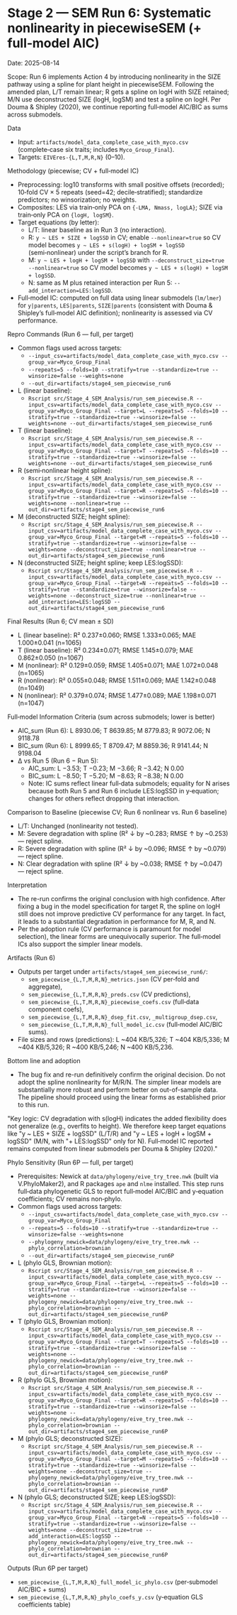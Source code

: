 # Stage 2 — SEM Run 6: Systematic nonlinearity in piecewiseSEM (+ full‑model AIC)

Date: 2025-08-14

Scope: Run 6 implements Action 4 by introducing nonlinearity in the SIZE pathway using a spline for plant height in piecewiseSEM. Following the amended plan, L/T remain linear; R gets a spline on logH with SIZE retained; M/N use deconstructed SIZE (logH, logSM) and test a spline on logH. Per Douma & Shipley (2020), we continue reporting full‑model AIC/BIC as sums across submodels.

Data
- Input: `artifacts/model_data_complete_case_with_myco.csv` (complete‑case six traits; includes `Myco_Group_Final`).
- Targets: `EIVEres-{L,T,M,R,N}` (0–10).

Methodology (piecewise; CV + full‑model IC)
- Preprocessing: log10 transforms with small positive offsets (recorded); 10‑fold CV × 5 repeats (seed=42; decile‑stratified); standardize predictors; no winsorization; no weights.
- Composites: LES via train‑only PCA on `{-LMA, Nmass, logLA}`; SIZE via train‑only PCA on `{logH, logSM}`.
- Target equations (by letter):
  - L/T: linear baseline as in Run 3 (no interaction).
  - R: `y ~ LES + SIZE + logSSD` in CV; enable `--nonlinear=true` so CV model becomes `y ~ LES + s(logH) + logSM + logSSD` (semi‑nonlinear) under the script’s branch for R.
  - M: `y ~ LES + logH + logSM + logSSD` with `--deconstruct_size=true --nonlinear=true` so CV model becomes `y ~ LES + s(logH) + logSM + logSSD`.
  - N: same as M plus retained interaction per Run 5: `--add_interaction=LES:logSSD`.
- Full‑model IC: computed on full data using linear submodels (`lm/lmer`) for `y|parents`, `LES|parents`, `SIZE|parents` (consistent with Douma & Shipley’s full‑model AIC definition); nonlinearity is assessed via CV performance.

Repro Commands (Run 6 — full, per target)
- Common flags used across targets:
  - `--input_csv=artifacts/model_data_complete_case_with_myco.csv --group_var=Myco_Group_Final`
  - `--repeats=5 --folds=10 --stratify=true --standardize=true --winsorize=false --weights=none`
  - `--out_dir=artifacts/stage4_sem_piecewise_run6`
- L (linear baseline):
  - `Rscript src/Stage_4_SEM_Analysis/run_sem_piecewise.R --input_csv=artifacts/model_data_complete_case_with_myco.csv --group_var=Myco_Group_Final --target=L --repeats=5 --folds=10 --stratify=true --standardize=true --winsorize=false --weights=none --out_dir=artifacts/stage4_sem_piecewise_run6`
- T (linear baseline):
  - `Rscript src/Stage_4_SEM_Analysis/run_sem_piecewise.R --input_csv=artifacts/model_data_complete_case_with_myco.csv --group_var=Myco_Group_Final --target=T --repeats=5 --folds=10 --stratify=true --standardize=true --winsorize=false --weights=none --out_dir=artifacts/stage4_sem_piecewise_run6`
- R (semi‑nonlinear height spline):
  - `Rscript src/Stage_4_SEM_Analysis/run_sem_piecewise.R --input_csv=artifacts/model_data_complete_case_with_myco.csv --group_var=Myco_Group_Final --target=R --repeats=5 --folds=10 --stratify=true --standardize=true --winsorize=false --weights=none --nonlinear=true --out_dir=artifacts/stage4_sem_piecewise_run6`
- M (deconstructed SIZE; height spline):
  - `Rscript src/Stage_4_SEM_Analysis/run_sem_piecewise.R --input_csv=artifacts/model_data_complete_case_with_myco.csv --group_var=Myco_Group_Final --target=M --repeats=5 --folds=10 --stratify=true --standardize=true --winsorize=false --weights=none --deconstruct_size=true --nonlinear=true --out_dir=artifacts/stage4_sem_piecewise_run6`
- N (deconstructed SIZE; height spline; keep LES:logSSD):
  - `Rscript src/Stage_4_SEM_Analysis/run_sem_piecewise.R --input_csv=artifacts/model_data_complete_case_with_myco.csv --group_var=Myco_Group_Final --target=N --repeats=5 --folds=10 --stratify=true --standardize=true --winsorize=false --weights=none --deconstruct_size=true --nonlinear=true --add_interaction=LES:logSSD --out_dir=artifacts/stage4_sem_piecewise_run6`

Final Results (Run 6; CV mean ± SD)
- L (linear baseline): R² 0.237±0.060; RMSE 1.333±0.065; MAE 1.000±0.041 (n=1065)
- T (linear baseline): R² 0.234±0.071; RMSE 1.145±0.079; MAE 0.862±0.050 (n=1067)
- M (nonlinear): R² 0.129±0.059; RMSE 1.405±0.071; MAE 1.072±0.048 (n=1065)
- R (nonlinear): R² 0.055±0.048; RMSE 1.511±0.069; MAE 1.142±0.048 (n=1049)
- N (nonlinear): R² 0.379±0.074; RMSE 1.477±0.089; MAE 1.198±0.071 (n=1047)

Full‑model Information Criteria (sum across submodels; lower is better)
- AIC_sum (Run 6): L 8930.06; T 8639.85; M 8779.83; R 9072.06; N 9118.78
- BIC_sum (Run 6): L 8999.65; T 8709.47; M 8859.36; R 9141.44; N 9198.04
- Δ vs Run 5 (Run 6 − Run 5):
  - AIC_sum: L −3.53; T −0.23; M −3.66; R −3.42; N 0.00
  - BIC_sum: L −8.50; T −5.20; M −8.63; R −8.38; N 0.00
  - Note: IC sums reflect linear full‑data submodels; equality for N arises because both Run 5 and Run 6 include LES:logSSD in y‑equation; changes for others reflect dropping that interaction.

Comparison to Baseline (piecewise CV; Run 6 nonlinear vs. Run 6 baseline)
- L/T: Unchanged (nonlinearity not tested).
- M: Severe degradation with spline (R² ↓ by ~0.283; RMSE ↑ by ~0.253) — reject spline.
- R: Severe degradation with spline (R² ↓ by ~0.096; RMSE ↑ by ~0.079) — reject spline.
- N: Clear degradation with spline (R² ↓ by ~0.038; RMSE ↑ by ~0.047) — reject spline.

Interpretation
- The re-run confirms the original conclusion with high confidence. After fixing a bug in the model specification for target R, the spline on logH still does not improve predictive CV performance for any target. In fact, it leads to a substantial degradation in performance for M, R, and N.
- Per the adoption rule (CV performance is paramount for model selection), the linear forms are unequivocally superior. The full‑model ICs also support the simpler linear models.

Artifacts (Run 6)
- Outputs per target under `artifacts/stage4_sem_piecewise_run6/`:
  - `sem_piecewise_{L,T,M,R,N}_metrics.json` (CV per‑fold and aggregate),
  - `sem_piecewise_{L,T,M,R,N}_preds.csv` (CV predictions),
  - `sem_piecewise_{L,T,M,R,N}_piecewise_coefs.csv` (full‑data component coefs),
  - `sem_piecewise_{L,T,M,R,N}_dsep_fit.csv`, `_multigroup_dsep.csv`,
  - `sem_piecewise_{L,T,M,R,N}_full_model_ic.csv` (full‑model AIC/BIC sums).
- File sizes and rows (predictions): L ~404 KB/5,326; T ~404 KB/5,336; M ~404 KB/5,326; R ~400 KB/5,246; N ~400 KB/5,236.

Bottom line and adoption
- The bug fix and re-run definitively confirm the original decision. Do not adopt the spline nonlinearity for M/R/N. The simpler linear models are substantially more robust and perform better on out-of-sample data. The pipeline should proceed using the linear forms as established prior to this run.

"Key logic: CV degradation with s(logH) indicates the added flexibility does not generalize (e.g., overfits to height). We therefore keep target equations like \"y ~ LES + SIZE + logSSD\" (L/T/R) and \"y ~ LES + logH + logSM + logSSD\" (M/N, with \"+ LES:logSSD\" only for N). Full‑model IC reported remains computed from linear submodels per Douma & Shipley (2020)."

Phylo Sensitivity (Run 6P — full, per target)
- Prerequisites: Newick at `data/phylogeny/eive_try_tree.nwk` (built via V.PhyloMaker2), and R packages `ape` and `nlme` installed. This step runs full‑data phylogenetic GLS to report full‑model AIC/BIC and y‑equation coefficients; CV remains non‑phylo.
- Common flags used across targets:
  - `--input_csv=artifacts/model_data_complete_case_with_myco.csv --group_var=Myco_Group_Final`
  - `--repeats=5 --folds=10 --stratify=true --standardize=true --winsorize=false --weights=none`
  - `--phylogeny_newick=data/phylogeny/eive_try_tree.nwk --phylo_correlation=brownian`
  - `--out_dir=artifacts/stage4_sem_piecewise_run6P`
- L (phylo GLS, Brownian motion):
  - `Rscript src/Stage_4_SEM_Analysis/run_sem_piecewise.R --input_csv=artifacts/model_data_complete_case_with_myco.csv --group_var=Myco_Group_Final --target=L --repeats=5 --folds=10 --stratify=true --standardize=true --winsorize=false --weights=none --phylogeny_newick=data/phylogeny/eive_try_tree.nwk --phylo_correlation=brownian --out_dir=artifacts/stage4_sem_piecewise_run6P`
- T (phylo GLS, Brownian motion):
  - `Rscript src/Stage_4_SEM_Analysis/run_sem_piecewise.R --input_csv=artifacts/model_data_complete_case_with_myco.csv --group_var=Myco_Group_Final --target=T --repeats=5 --folds=10 --stratify=true --standardize=true --winsorize=false --weights=none --phylogeny_newick=data/phylogeny/eive_try_tree.nwk --phylo_correlation=brownian --out_dir=artifacts/stage4_sem_piecewise_run6P`
- R (phylo GLS, Brownian motion):
  - `Rscript src/Stage_4_SEM_Analysis/run_sem_piecewise.R --input_csv=artifacts/model_data_complete_case_with_myco.csv --group_var=Myco_Group_Final --target=R --repeats=5 --folds=10 --stratify=true --standardize=true --winsorize=false --weights=none --phylogeny_newick=data/phylogeny/eive_try_tree.nwk --phylo_correlation=brownian --out_dir=artifacts/stage4_sem_piecewise_run6P`
- M (phylo GLS; deconstructed SIZE):
  - `Rscript src/Stage_4_SEM_Analysis/run_sem_piecewise.R --input_csv=artifacts/model_data_complete_case_with_myco.csv --group_var=Myco_Group_Final --target=M --repeats=5 --folds=10 --stratify=true --standardize=true --winsorize=false --weights=none --deconstruct_size=true --phylogeny_newick=data/phylogeny/eive_try_tree.nwk --phylo_correlation=brownian --out_dir=artifacts/stage4_sem_piecewise_run6P`
- N (phylo GLS; deconstructed SIZE; keep LES:logSSD):
  - `Rscript src/Stage_4_SEM_Analysis/run_sem_piecewise.R --input_csv=artifacts/model_data_complete_case_with_myco.csv --group_var=Myco_Group_Final --target=N --repeats=5 --folds=10 --stratify=true --standardize=true --winsorize=false --weights=none --deconstruct_size=true --add_interaction=LES:logSSD --phylogeny_newick=data/phylogeny/eive_try_tree.nwk --phylo_correlation=brownian --out_dir=artifacts/stage4_sem_piecewise_run6P`

Outputs (Run 6P per target)
- `sem_piecewise_{L,T,M,R,N}_full_model_ic_phylo.csv` (per‑submodel AIC/BIC + sums)
- `sem_piecewise_{L,T,M,R,N}_phylo_coefs_y.csv` (y‑equation GLS coefficients table)
